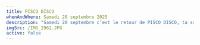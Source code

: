 ```yaml
---
title: PISCO DISCO
whenAndWhere: Samedi 20 septembre 2025
description: "Samedi 20 septembre c’est le retour de PISCO DISCO, ta soirée péruvienne préférée \U0001F1F5\U0001F1EA\n\nDJ set des 21h00 avec LALA (@la_slack & @lazizze) pour une énorme session groove \U0001F57A\n\nLes assiettes à partager  : \n\nCEVICHE   24.00\nDaurade · leche de tigre · patates douces · maïs soufflé\n\nCAUSA A LA LIMEÑA   17.00\nPommes de terres au piment jaune · thon blanc · avocat\n\nALITAS ANTICUCHERA OU CHAUFERA   15.00\nAiles de poulet grillées · sauce piment rouge ou sauce fusion asiatique\n\nAJI DE GALLINA   20.00\nMijoté de poulet au piment jaune · riz \n"
imgSrc: /IMG_2962.JPG
active: false
---
```


